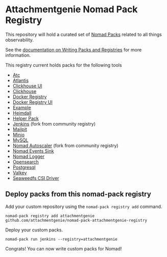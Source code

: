 # Attachmentgenie Nomad Pack Registry

This repository will hold a curated set of [Nomad Packs](https://github.com/hashicorp/nomad-pack) related to all things observability.

See the [documentation on Writing Packs and Registries](https://github.com/hashicorp/nomad-pack/blob/main/docs/writing-packs.md) for more information.

This registry current holds packs for the following tools

* [Atc](./packs/atc/README.md)
* [Atlantis](./packs/atlantis/README.md)
* [Clickhouse UI](./packs/clickhouse-ui/README.md)
* [Clickhouse](./packs/clickhouse/README.md)
* [Docker Registry](./packs/docker-registry/README.md)
* [Docker Registry UI](./packs/docker-registry-ui/README.md)
* [Example](./packs/example/README.md)
* [Heimdall](./packs/heimdall/README.md)
* [Helper Pack](./packs/attachmentgenie_pack_helpers/README.md)
* [Jenkins](./packs/jenkins/README.md)  (fork from community registry)
* [Mailpit](./packs/mailpit/README.md)
* [Minio](./packs/minio/README.md)
* [MySQL](./packs/mysql/README.md)
* [Nomad Autoscaler](./packs/nomad_autoscaler/README.md)  (fork from community registry)
* [Nomad Events Sink](./packs/nomad_events_sink/README.md)
* [Nomad Logger](./packs/nomad_logger/README.md)
* [Opensearch](./packs/opensearch/README.md)
* [Postgresql](./packs/pgsql/README.md)
* [Valkey](./packs/valkey/README.md)
* [Seaweedfs CSI Driver](./packs/seaweedfs_csi/README.md)

## Deploy packs from this nomad-pack registry

Add your custom repository using the `nomad-pack registry add` command.

```
nomad-pack registry add attachmentgenie github.com/attachmentgenie/nomad-pack-attachmentgenie-registry
```

Deploy your custom packs.

```
nomad-pack run jenkins --registry=attachmentgenie
```

Congrats! You can now write custom packs for Nomad!